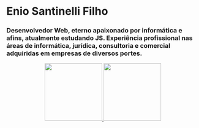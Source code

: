 <h1> Enio Santinelli Filho </h1>

<h3> Desenvolvedor Web, eterno apaixonado por informática e afins, atualmente estudando JS. Experiência profissional nas áreas de informática, jurídica, consultoria e comercial adquiridas em empresas de diversos portes.</h3>

<div align="center">
  <a href="https://github.com/unchargedash">
  <img height="150em" src="https://github-readme-stats.vercel.app/api?username=unchargedash&show_icons=true&theme=dracula&include_all_commits=true&count_private=true"/>
  <img height="150em" src="https://github-readme-stats.vercel.app/api/top-langs/?username=unchargedash&layout=compact&langs_count=7&theme=dracula"/>
</div>
